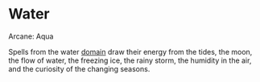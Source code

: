 # Water

Arcane: Aqua

Spells from the water [domain](Spell%20Domains.md) draw their energy from the tides, the moon, the flow of water, the freezing ice, the rainy storm, the humidity in the air, and the curiosity of the changing seasons.
